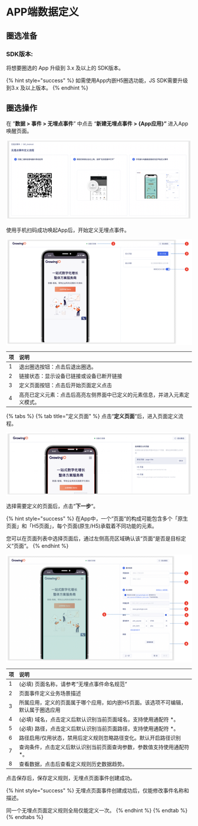 # APP端数据定义

## 圈选准备

### SDK版本: 

将想要圈选的 App 升级到 3.x 及以上的 SDK版本。

{% hint style="success" %}
如需使用App内嵌H5圈选功能，JS SDK需要升级到3.x 及以上版本。
{% endhint %}

## 圈选操作

在 ”**数据 &gt; 事件 &gt; 无埋点事件**” 中点击 “**新建无埋点事件 &gt; {App应用}”** 进入App唤醒页面。

![](../../../.gitbook/assets/image%20%28431%29.png)

使用手机扫码成功唤起App后，开始定义无埋点事件。

![](../../../.gitbook/assets/image%20%28435%29.png)

| 项 | 说明 |
| :--- | :--- |
| 1 | 退出圈选按钮：点击后退出圈选。 |
| 2 | 链接状态：显示设备已链接或设备已断开链接 |
| 3 | 定义页面按钮：点击后开始页面定义点击 |
| 4 | 高亮已定义元素：点击后高亮左侧界面中已定义的元素信息，并进入元素定义模式。 |

{% tabs %}
{% tab title="定义页面" %}
点击“**定义页面**“后，进入页面定义流程。

![](../../../.gitbook/assets/image%20%28425%29.png)

选择需要定义的页面后，点击“**下一步**“。

{% hint style="success" %}
在App中，一个“页面“的构成可能包含多个「原生页面」和「H5页面」，每个页面\(原生/H5\)承载着不同功能的元素。

您可以在页面列表中选择页面后，通过左侧高亮区域确认该“页面“是否是目标定义“页面“。
{% endhint %}

![](../../../.gitbook/assets/image%20%28434%29.png)

| 项 | 说明 |
| :--- | :--- |
| 1 | \(必填\) 页面名称，请参考“无埋点事件命名规范“ |
| 2 | 页面事件定义业务场景描述 |
| 3 | 所属应用，定义的页面属于哪个应用，如内嵌H5页面。该选项不可编辑，默认属于圈选应用 |
| 4 | \(必填\) 域名，点击定义后默认识别当前页面域名，支持使用通配符 \*。 |
| 5 | \(必填\) 路径，点击定义后默认识别当前页面路径，支持使用通配符 \*。 |
| 6 | 路径启用/仅用状态，禁用后定义规则忽略路径变化。默认开启路径识别 |
| 7 | 查询条件，点击定义后默认识别当前页面查询参数，参数值支持使用通配符 \*。 |
| 8 | 查看数据，点击后查看定义规则历史数据趋势。 |

点击保存后，保存定义规则，无埋点页面事件创建成功。

{% hint style="success" %}
无埋点页面事件创建成功后，仅能修改事件名称和描述。

同一个无埋点页面定义规则全局仅能定义一次。
{% endhint %}
{% endtab %}
{% endtabs %}

